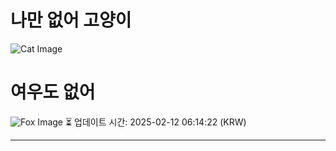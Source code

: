
# 나만 없어 고양이

![Cat Image](https://cdn2.thecatapi.com/images/ae7.jpg)

# 여우도 없어
![Fox Image](https://randomfox.ca/images/107.jpg)
⏳ 업데이트 시간: 2025-02-12 06:14:22 (KRW)

---

